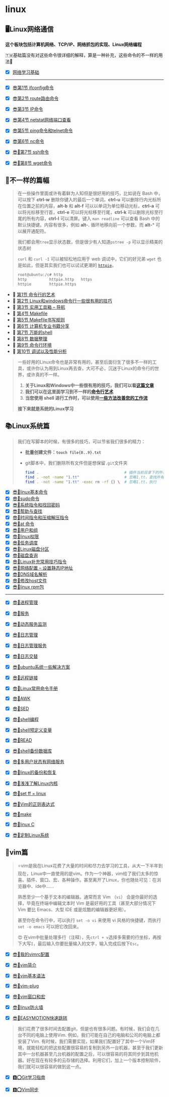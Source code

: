 # linux

## 🖥️Linux网络通信

**这个板块包括计算机网络、TCP/IP、网络抓包的实现、Linux网络编程**

:taiwan:基础篇没有对这些命令很详细的解释，算是一种补充，这些命令的不一样的用法🐧

+ [x] [网络学习基础](https://github.com/3293172751/cs-awesome-Block_Chain/blob/master/web/README.md)

----

- [x] [😎第1节 ifconfig命令](./linux-web/1.md)

- [x] [😎第2节 route路由命令](./linux-web/2.md)

- [x] [😎第3节 IP命令](./linux-web/3.md)

- [x] [😎第4节 netstat网络端口查看](./linux-web/4.md)

- [x] [😎第5节 ping命令和telnet命令](./linux-web/5.md)

- [x] [😎第6节 nc命令](./linux-web/6.md)

+ [x] [😎🔑第7节 ssh命令](./linux-web/7.md)

- [x] [😎🔑第8节 wget命令](./linux-web/8.md)




## 🐧不一样的篇幅

> 在一些操作里面或许有着鲜为人知但是很好用的技巧，比如说在 Bash 中，可以按下 **ctrl-w** 删除你键入的最后一个单词，**ctrl-u** 可以删除行内光标所在位置之前的内容，**alt-b** 和 **alt-f** 可以以单词为单位移动光标，**ctrl-a** 可以将光标移至行首，**ctrl-e** 可以将光标移至行尾，**ctrl-k** 可以删除光标至行尾的所有内容，**ctrl-l** 可以清屏。键入 `man readline` 可以查看 Bash 中的默认快捷键。内容有很多，例如 **alt-.** 循环地移向前一个参数，而 **alt-*** 可以展开通配符。
>
> 我们都会用`tree`显示状态数，但是很少有人知道`pstree -p` 可以显示精美的状态树
>
> `curl` 和 `curl -I` 可以被轻松地应用于 web 调试中，它们的好兄弟 `wget` 也是如此，但是其实我们也可以试试更潮的 [`httpie`](https://github.com/jkbrzt/httpie)。
>
> ```bash
> root@ubuntu:/c# http
> http          httpie.http   https         
> httpie        httpie.https  
> ```
>

- 🎊 [第1节 命令行的艺术](https://github.com/3293172751/cs-awesome-Block_Chain/blob/master/cs/markdown/17.md) 
- 🎊 [第2节 Linux和windows命令行一些很有用的技巧](https://github.com/3293172751/cs-awesome-Block_Chain/blob/master/cs/markdown/2.md)
-  🎊 [第3节 实用工具箱 – 导航](https://github.com/3293172751/cs-awesome-Block_Chain/blob/master/cs/markdown/3.md)
-  🎊 [第4节 Makefile](https://github.com/3293172751/cs-awesome-Block_Chain/blob/master/cs/markdown/4.md)
-  🎊 [第5节 Makefile书写规则](https://github.com/3293172751/cs-awesome-Block_Chain/blob/master/cs/markdown/5.md)
-  🎊 [第6节 计算机专业书籍分享](https://github.com/3293172751/cs-awesome-Block_Chain/blob/master/cs/markdown/6.md)
-  🎊 [第7节 万能的shell](https://github.com/3293172751/cs-awesome-Block_Chain/blob/master/cs/markdown/7.md)
-  🎊 [第8节 数据整理](https://github.com/3293172751/cs-awesome-Block_Chain/blob/master/cs/markdown/8.md)
-  🎊 [第9节 命令行环境](https://github.com/3293172751/cs-awesome-Block_Chain/blob/master/cs/markdown/9.md)
-  🎊 [第10节 调试以及性能分析](https://github.com/3293172751/cs-awesome-Block_Chain/blob/master/cs/markdown/10.md)

> 一些好用的Linux命令也是非常有用的，甚至后面衍生了很多不一样的工具，或许你认为用到Linux再去查，大可不必，沉迷于Linux的命令行的世界，或许真的不一样。
>
> 1. **关于Linux和Windows中一些很有用的技巧，我们可以看[这篇文章](https://github.com/3293172751/cs-awesome-Block_Chain/blob/master/cs/markdown/2.md)**
> 2. **我们可以在这里面学习到不一样的[命令行艺术](https://nsddd.top/archives/shell-cmd)**
> 3. **当您使用 shell 进行工作时，可以使用[一些方法改善您的工作流](https://nsddd.top/archives/9)**
>
> **接下来就是系统的Linux学习**



## 📚Linux系统篇

> 我们在写脚本的时候，有很多的技巧，可以节省我们很多的精力：
>
> + **批量创建文件：`touch file{0..9}.txt`**
>
> + git脚本中，我们删除所有文件但是想保留`.git`文件夹
>
>   ```bash
>   find . 										# 插件当前目录下的所有文件 
>   find . -not -name "1.tt"  					# 忽略1.tt，查找所有文件
>   find . -not -name "1.tt" -exec rm -rf {} \  # 忽略1.tt，执行
>   ```

+ [x] [😎🧋linux基本命令](markdown/7.md)
+ [x] [😎🧋sudo命令](markdown/8.md)
+ [x] [😎🧋系统指令和找回密码](markdown/9.md)
+ [x] [😎🧋帮助与查找](markdown/10.md)
+ [x] [😎🧋时间指令和压缩解压指令](markdown/11.md)
+ [x] [😎🧋at 命令](markdown/12.md)
+ [x] [😎🧋用户和组](markdown/13.md)
+ [x] [😎🧋linux权限](markdown/14.md)
+ [x] [😎🧋任务调度](markdown/15.md)
+ [x] [😎🧋Linux磁盘分区](markdown/16.md)
+ [x] [😎🧋磁盘查询](markdown/17.md)
+ [x] [😎🧋Linux补充常用技巧指令](markdown/18.md)
+ [x] [😎🧋网络配置 – 设置静态IP地址](markdown/19.md)
+ [x] [😎🧋DNS域名解析](markdown/20.md)
+ [x] [😎🧋修改host文件](markdown/21.md)
+ [x] [😎🧋linux rpm包](markdown/22.md)
***
+ [x] [😎🧋进程管理](markdown/23.md)

+ [x] [😎🧋服务](markdown/24.md)

+ [x] [😎🧋动态服务监测](markdown/25.md)

+ [x] [😎🧋日志管理](markdown/26.md)

+ [x] [😎🧋日志管理服务](markdown/27.md)

+ [x] [😎🧋日志交替](markdown/28.md)

+ [x] [😎🧋ubuntu系统一些解决方案](markdown/29.md)

+ [x] [😎🧋远程链接](markdown/30.md)

+ [x] [😎🧋Linux常用命令手册 ](markdown/31.md)

+ [x] [😎🧋AWK](markdown/32.md)

+ [x] [😎🧋SED](markdown/33.md)

+ [x] [😎🧋shell编程](markdown/36.md)

+ [x] [😎🧋shell预定义变量](markdown/37.md)

+ [x] [😎🧋READ](markdown/38.md)

+ [x] [😎🧋shell备份数据库](markdown/39.md)

+ [x] [😎🧋多用户状态有网络服务](markdown/40.md)

+ [x] [😎🧋linux的备份和恢复](markdown/41.md)

+ [x] [😎🧋浅浅了解Linux内核](markdown/42.md)

+ [x] [😎🧋set ff = linux](markdown/43.md)

+ [x] [😎🧋Vim的正则表达式](markdown/44.md)

+ [x] [😎🧋make](markdown/34.md)

+ [x] [😎🧋linux C](markdown/35.md)

+ [x] [😎🧋定制Linux系统](./定制Linux系统.pdf)





## 🔦vim篇

> ⭐vim是我在Linux花费了大量的时间和尽力去学习的工具，从大一下半年到现在，Linux中一直使用的是vim。作为一个神器，vim给了我们太多的惊喜。插件、窗口、宏、各种操作。甚至离开了Linux，你也随处可见：在浏览器中、ide中……
>
> 熟悉至少一个基于文本的编辑器。通常而言 Vim （`vi`） 会是你最好的选择，毕竟在终端中编辑文本时 Vim 是最好用的工具（甚至大部分情况下 Vim 要比 Emacs、大型 IDE 或是炫酷的编辑器更好用）。
>
> 甚至你在命令行中，可以执行 `set -o vi` 来使用 vi 风格的快捷键，而执行 `set -o emacs` 可以把它改回来。
>
> 😍 在vim中批量处理多行（注释），先`ctrl + v`选择多需要的行坐标，再按下大写`I`，最后输入你要批量输入的文字，输入完成后按下`Esc`。

+ [x] [😎🧋我的vimrc配置](markdown/my_vim.md)

+ [x] [😎🧋vim简介](markdown/1.md)

+ [x] [😎🧋vim基本语法](markdown/2.md)

+ [x] [😎🧋vim-plug](markdown/3.md)

+ [x] [😎🧋vim窗口和宏](markdown/4.md)

+ [x] [😎🧋linux防火墙](markdown/5.md)

+ [x] [😎🧋EASYMOTION快速跳转](markdown/6.md)

> 我们花费了很多时间去配置git，但是也有很多问题。有时候，我们会在几台不同的电脑上使用Vim. 例如，我们可能在自己的电脑和公司的电脑上都安装了Vim. 有时候，我们需要实现，如果我们配置好了其中一个Vim环境，就能轻松的把这些配置很容易的复制到另外一台机器，甚至于我们更新其中一台机器甚至几台机器的配置之后，可以很容易的将其同步到其他机器。好在现在有较多的云存储的选择。利用它们，加上一个版本控制软件，我们就可以很容易的做到这一点。

+ [x] [🅱️⭕Git学习指南](https://github.com/3293172751/awesome-cs-course/tree/master/Git)
+ [x] [🅱️⭕Vim同步](../markdown/vim-git.md)

